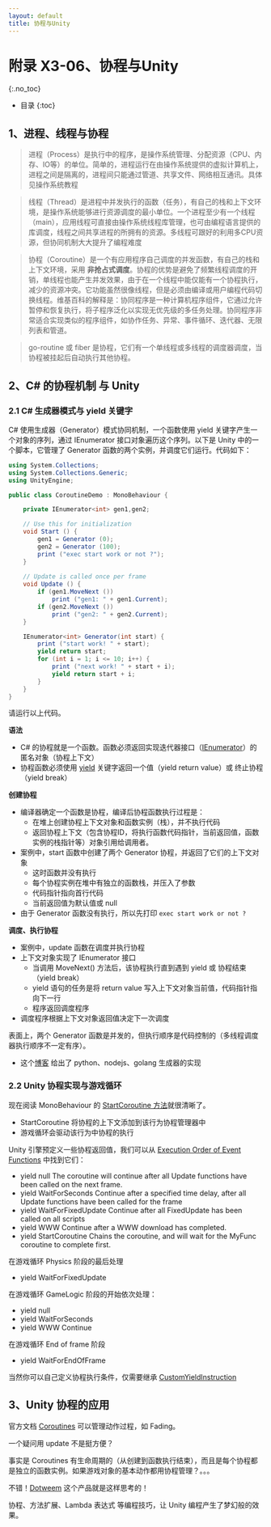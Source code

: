 ```yaml
---
layout: default
title: 协程与Unity
---
```


# 附录 X3-06、协程与Unity
{:.no_toc}

* 目录
{:toc}


## 1、进程、线程与协程

> 进程（Process）是执行中的程序，是操作系统管理、分配资源（CPU、内存、IO等）的单位。简单的，进程运行在由操作系统提供的虚拟计算机上，进程之间是隔离的，进程间只能通过管道、共享文件、网络相互通讯。具体见操作系统教程

> 线程（Thread）是进程中并发执行的函数（任务），有自己的栈和上下文环境，是操作系统能够进行资源调度的最小单位。一个进程至少有一个线程（main），应用线程可直接由操作系统线程库管理，也可由编程语言提供的库调度，线程之间共享进程的所拥有的资源。多线程可跟好的利用多CPU资源，但协同机制大大提升了编程难度

> 协程（Coroutine）是一个有应用程序自己调度的并发函数，有自己的栈和上下文环境，采用 **非抢占式调度**。协程的优势是避免了频繁线程调度的开销，单线程也能产生并发效果，由于在一个线程中能仅能有一个协程执行，减少的资源冲突。它功能虽然很像线程，但是必须由编译或用户编程代码切换线程。维基百科的解释是：协同程序是一种计算机程序组件，它通过允许暂停和恢复执行，将子程序泛化以实现无优先级的多任务处理。协同程序非常适合实现类似的程序组件，如协作任务、异常、事件循环、迭代器、无限列表和管道。 

> go-routine 或 fiber 是协程，它们有一个单线程或多线程的调度器调度，当协程被挂起后自动执行其他协程。

## 2、C# 的协程机制 与 Unity

### 2.1 C# 生成器模式与 yield 关键字

C# 使用生成器（Generator）模式协同机制，一个函数使用 yield 关键字产生一个对象的序列，通过 IEnumerator 接口对象遍历这个序列。以下是 Unity 中的一个脚本，它管理了 Generator 函数的两个实例，并调度它们运行。代码如下：

```cs
using System.Collections;
using System.Collections.Generic;
using UnityEngine;

public class CoroutineDemo : MonoBehaviour {

	private IEnumerator<int> gen1,gen2;

	// Use this for initialization
	void Start () {
		gen1 = Generator (0);
		gen2 = Generator (100);
		print ("exec start work or not ?");
	}
	
	// Update is called once per frame
	void Update () {
		if (gen1.MoveNext ())
			print ("gen1: " + gen1.Current);
		if (gen2.MoveNext ())
			print ("gen2: " + gen2.Current);
	}

	IEnumerator<int> Generator(int start) {
		print ("start work! " + start);
		yield return start;
		for (int i = 1; i <= 10; i++) {
			print ("next work! " + start + i);
			yield return start + i;
		}
	}
}
```

请运行以上代码。

**语法**

* C# 的协程就是一个函数。函数必须返回实现迭代器接口（[IEnumerator](https://docs.microsoft.com/en-us/dotnet/api/system.collections.ienumerator?view=netframework-4.8)）的匿名对象（协程上下文）
* 协程函数必须使用 [yield](https://docs.microsoft.com/en-us/dotnet/csharp/language-reference/keywords/yield) 关键字返回一个值（yield return value）或 终止协程（yield break）

**创建协程**

* 编译器确定一个函数是协程，编译后协程函数执行过程是：
    - 在堆上创建协程上下文对象和函数实例（栈），并不执行代码
	- 返回协程上下文（包含协程ID，将执行函数代码指针，当前返回值，函数实例的栈指针等）对象引用给调用者。
* 案例中，start 函数中创建了两个 Generator 协程，并返回了它们的上下文对象
    - 这时函数并没有执行
	- 每个协程实例在堆中有独立的函数栈，并压入了参数
	- 代码指针指向首行代码
	- 当前返回值为默认值或 null
* 由于 Generator 函数没有执行，所以先打印 `exec start work or not ?` 

**调度、执行协程**

* 案例中，update 函数在调度并执行协程
* 上下文对象实现了 IEnumerator 接口
    - 当调用 MoveNext() 方法后，该协程执行直到遇到 yield 或 协程结束（yield break）
	- yield 语句的任务是将 return value 写入上下文对象当前值，代码指针指向下一行
	- 程序返回调度程序
* 调度程序根据上下文对象返回值决定下一次调度

表面上，两个 Generator 函数是并发的，但执行顺序是代码控制的（多线程调度器执行顺序不一定有序）。

* 这个[博客](https://blog.csdn.net/bdss58/article/details/74779606) 给出了 python、nodejs、golang 生成器的实现

### 2.2 Unity 协程实现与游戏循环

现在阅读 MonoBehaviour 的 [StartCoroutine 方法](https://docs.unity3d.com/ScriptReference/MonoBehaviour.StartCoroutine.html)就很清晰了。

* StartCoroutine 将协程的上下文添加到该行为协程管理器中
* 游戏循环会驱动该行为中协程的执行

Unity 引擎预定义一些协程返回值，我们可以从 [Execution Order of Event Functions](https://docs.unity3d.com/Manual/ExecutionOrder.html) 中找到它们：

* yield null The coroutine will continue after all Update functions have been called on the next frame.
* yield WaitForSeconds Continue after a specified time delay, after all Update functions have been called for the frame
* yield WaitForFixedUpdate Continue after all FixedUpdate has been called on all scripts
* yield WWW Continue after a WWW download has completed.
* yield StartCoroutine Chains the coroutine, and will wait for the MyFunc coroutine to complete first.

在游戏循环 Physics 阶段的最后处理

* yield WaitForFixedUpdate

在游戏循环 GameLogic 阶段的开始依次处理：

* yield null
* yield WaitForSeconds
* yield WWW Continue

在游戏循环 End of frame 阶段

* yield WaitForEndOfFrame

当然你可以自己定义协程执行条件，仅需要继承 [CustomYieldInstruction](https://docs.unity3d.com/ScriptReference/CustomYieldInstruction.html)

## 3、Unity 协程的应用

官方文档 [Coroutines](https://docs.unity3d.com/Manual/Coroutines.html) 可以管理动作过程，如 Fading。

一个疑问用 update 不是挺方便？

事实是 Coroutines 有生命周期的（从创建到函数执行结束），而且是每个协程都是独立的函数实例。如果游戏对象的基本动作都用协程管理？。。。

不错！[Dotweem](http://dotween.demigiant.com/) 这个产品就是这样思考的！

协程、方法扩展、Lambda 表达式 等编程技巧，让 Unity 编程产生了梦幻般的效果。



